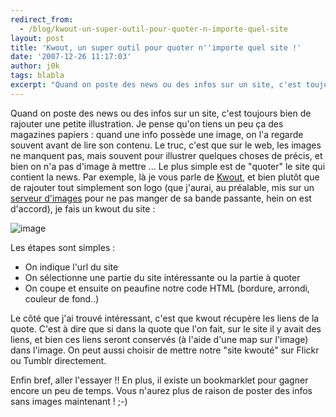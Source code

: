 ```yaml
---
redirect_from:
  - /blog/kwout-un-super-outil-pour-quoter-n-importe-quel-site
layout: post
title: 'Kwout, un super outil pour quoter n''importe quel site !'
date: '2007-12-26 11:17:03'
author: j0k
tags: blabla
excerpt: "Quand on poste des news ou des infos sur un site, c'est toujours bien de rajouter une petite illustration. Je pense qu'on tiens un peu ça des magazines papiers : quand une info possède une image, on l'a regarde souvent avant de lire son contenu.     \nLe truc, c'est que sur le web, les images ne manquent pas, mais souvent pour illustrer quelques choses de précis,      …"
---
```


Quand on poste des news ou des infos sur un site, c'est toujours bien de rajouter une petite illustration. Je pense qu'on tiens un peu ça des magazines papiers : quand une info possède une image, on l'a regarde souvent avant de lire son contenu.
Le truc, c'est que sur le web, les images ne manquent pas, mais souvent pour illustrer quelques choses de précis, et bien on n'a pas d'image à mettre ...   Le plus simple est de "quoter" le site qui contient la news. Par exemple, là je vous parle de [Kwout](http://kwout.com), et bien plutôt que de rajouter tout simplement son logo (que j'aurai, au préalable, mis sur un [serveur d'images](http://imageshack.us/) pour ne pas manger de sa bande passante, hein on est d'accord), je fais un kwout du site :

 ![image](https://kwout.com/cutout/u/5s/2u/kni_bor_rou_sha_efefef.jpg)

Les étapes sont simples :

* On indique l'url du site
* On sélectionne une partie du site intéressante ou la partie à quoter
* On coupe et ensuite on peaufine notre code HTML (bordure, arrondi, couleur de fond..)

Le côté que j'ai trouvé intéressant, c'est que kwout récupère les liens de la quote. C'est à dire que si dans la quote que l'on fait, sur le site il y avait des liens, et bien ces liens seront conservés (à l'aide d'une map sur l'image) dans l'image.   On peut aussi choisir de mettre notre "site kwouté" sur Flickr ou Tumblr directement.

Enfin bref, aller l'essayer !! En plus, il existe un bookmarklet pour gagner encore un peu de temps.   Vous n'aurez plus de raison de poster des infos sans images maintenant ! ;-)
